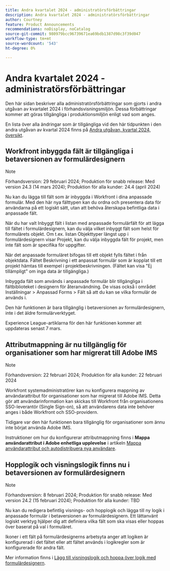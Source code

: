 ```yaml
---
title: Andra kvartalet 2024 - administratörsförbättringar
description: Andra kvartalet 2024 - administratörsförbättringar
author: Courtney
feature: Product Announcements
recommendations: noDisplay, noCatalog
source-git-commit: 980979bcc96739671ea69bdb1387d98c3f39d047
workflow-type: tm+mt
source-wordcount: '543'
ht-degree: 0%

---
```


# Andra kvartalet 2024 - administratörsförbättringar

Den här sidan beskriver alla administratörsförbättringar som gjorts i andra utgåvan av kvartalet 2024 i förhandsvisningsmiljön. Dessa förbättringar kommer att göras tillgängliga i produktionsmiljön enligt vad som anges.

En lista över alla ändringar som är tillgängliga vid den här tidpunkten i den andra utgåvan av kvartal 2024 finns på [Andra utgåvan, kvartal 2024, översikt](/help/quicksilver/product-announcements/product-releases/24-q2-release-activity/24-q2-release-overview.md).

## Workfront inbyggda fält är tillgängliga i betaversionen av formulärdesignern

>[!NOTE]
>
>Förhandsversion: 29 februari 2024; Produktion för snabb release: Med version 24.3 (14 mars 2024); Produktion för alla kunder: 24.4 (april 2024)

Nu kan du lägga till fält som är inbyggda i Workfront i dina anpassade formulär. Med den här nya fälttypen kan du ordna och presentera data för användarna på ett logiskt sätt, utan att behöva återskapa befintliga data i anpassade fält.

När du har valt Inbyggt fält i listan med anpassade formulärfält för att lägga till fältet i formulärdesignern, kan du välja vilket inbyggt fält som helst för formulärets objekt. Om t.ex. listan Objekttyper längst upp i formulärdesignern visar Projekt, kan du välja inbyggda fält för projekt, men inte fält som är specifika för uppgifter.

När det anpassade formuläret bifogas till ett objekt fylls fältet i från objektdata. Fältet Beskrivning i ett anpassat formulär som är kopplat till ett projekt hämtas till exempel i projektbeskrivningen. (Fältet kan visa &quot;Ej tillämpligt&quot; om inga data är tillgängliga.)

Inbyggda fält som används i anpassade formulär blir tillgängliga i fältbiblioteket i designern för återanvändning. De visas också i området Inställningar > Anpassad Forms > Fält så att du kan se vilka formulär de används i.

Den här funktionen är bara tillgänglig i betaversionen av formulärdesignern, inte i det äldre formulärverktyget.

Experience League-artiklarna för den här funktionen kommer att uppdateras senast 7 mars.

## Attributmappning är nu tillgänglig för organisationer som har migrerat till Adobe IMS

>[!NOTE]
>
>Förhandsversion: 22 februari 2024; Produktion för alla kunder: 22 februari 2024

Workfront systemadministratörer kan nu konfigurera mappning av användarattribut för organisationer som har migrerat till Adobe IMS. Detta gör att användarinformation kan skickas till Workfront från organisationens SSO-leverantör (Single Sign-on), så att användarens data inte behöver anges i både Workfront och SSO-providern.

Tidigare var den här funktionen bara tillgänglig för organisationer som ännu inte börjat använda Adobe IMS.

Instruktioner om hur du konfigurerar attributmappning finns i **Mappa användarattribut i Adobe enhetliga upplevelse** i artikeln [Mappa användarattribut och autodistribuera nya användare](/help/quicksilver/administration-and-setup/add-users/create-and-manage-users/map-user-attributes.md).

## Hopplogik och visningslogik finns nu i betaversionen av formulärdesignern

>[!NOTE]
>
>Förhandsversion: 8 februari 2024; Produktion för snabb release: Med version 24.2 (15 februari 2024); Produktion för alla kunder: TBD

Nu kan du redigera befintlig visnings- och hopplogik och lägga till ny logik i anpassade formulär i betaversionen av formulärdesignern. Ett lättanvänt logiskt verktyg hjälper dig att definiera vilka fält som ska visas eller hoppas över baserat på val i formuläret.

Ikoner i ett fält på formulärdesignerns arbetsyta anger att logiken är konfigurerad i det fältet eller att fältet används i logikregler som är konfigurerade för andra fält.

Mer information finns i [Lägg till visningslogik och hoppa över logik med formulärdesignern](/help/quicksilver/administration-and-setup/customize-workfront/create-manage-custom-forms/form-designer/design-a-form/display-skip-logic-form-designer.md).